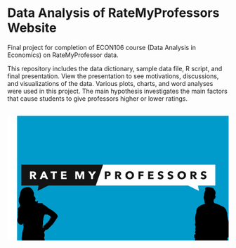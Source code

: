 # Data Analysis of RateMyProfessors Website
Final project for completion of ECON106 course (Data Analysis in Economics) on RateMyProfessor data. 

This repository includes the data dictionary, sample data file, R script, and final presentation. View the presentation to see motivations, discussions, and visualizations of the data. Various plots, charts, and word analyses were used in this project. The main hypothesis investigates the main factors that cause students to give professors higher or lower ratings.

<br />
<div align="center">
  <a>
    <img src="ratemyprof-logo.png">
  </a>
